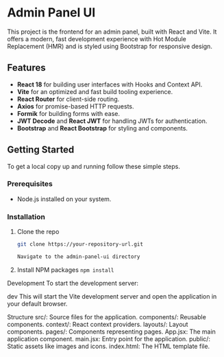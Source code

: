 # Admin Panel UI

This project is the frontend for an admin panel, built with React and Vite. It offers a modern, fast development experience with Hot Module Replacement (HMR) and is styled using Bootstrap for responsive design.

## Features

- **React 18** for building user interfaces with Hooks and Context API.
- **Vite** for an optimized and fast build tooling experience.
- **React Router** for client-side routing.
- **Axios** for promise-based HTTP requests.
- **Formik** for building forms with ease.
- **JWT Decode** and **React JWT** for handling JWTs for authentication.
- **Bootstrap** and **React Bootstrap** for styling and components.

## Getting Started

To get a local copy up and running follow these simple steps.

### Prerequisites

- Node.js installed on your system.

### Installation

1. Clone the repo
   ```sh
   git clone https://your-repository-url.git

   Navigate to the admin-panel-ui directory

2. Install NPM packages
   ```npm install```

Development
To start the development server:

dev
This will start the Vite development server and open the application in your default browser.

Structure
src/: Source files for the application.
components/: Reusable components.
context/: React context providers.
layouts/: Layout components.
pages/: Components representing pages.
App.jsx: The main application component.
main.jsx: Entry point for the application.
public/: Static assets like images and icons.
index.html: The HTML template file.